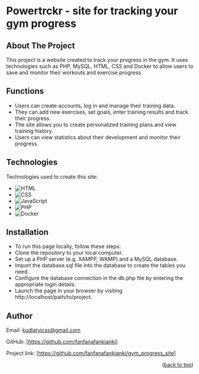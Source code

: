 # Powertrckr - site for tracking your gym progress
<a name="readme-top"></a>
<!-- ABOUT THE PROJECT -->
## About The Project

This project is a website created to track your progress in the gym. It uses technologies such as PHP, MySQL, HTML, CSS and Docker to allow users to save and monitor their workouts and exercise progress.

<!-- FUNCTIONS -->
## Functions

* Users can create accounts, log in and manage their training data.
* They can add new exercises, set goals, enter training results and track their progress.
* The site allows you to create personalized training plans and view training history.
* Users can view statistics about their development and monitor their progress.

<!-- TECHNOLOGIES -->
## Technologies

Technologies used to create this site:
* ![HTML](https://img.shields.io/badge/HTML-239120?style=for-the-badge&logo=html5&logoColor=white)
* ![CSS](https://img.shields.io/badge/CSS-1572B6?style=for-the-badge&logo=css3&logoColor=white)
* ![JavaScript](https://img.shields.io/badge/JavaScript-F7DF1E?style=for-the-badge&logo=javascript&logoColor=black)
* ![PHP](https://img.shields.io/badge/PHP-777BB4?style=for-the-badge&logo=php&logoColor=white)
* ![Docker](https://img.shields.io/badge/Docker-2496ED?style=for-the-badge&logo=docker&logoColor=white)

<!-- INSTALLATION -->
## Installation

* To run this page locally, follow these steps:
* Clone the repository to your local computer.
* Set up a PHP server (e.g. XAMPP, WAMP) and a MySQL database.
* Import the database.sql file into the database to create the tables you need.
* Configure the database connection in the db.php file by entering the appropriate login details.
* Launch the page in your browser by visiting http://localhost/path/to/project.

<!-- AUTHOR -->
## Author

Email: kudlatyicss@gmail.com

GitHub: [https://github.com/fanfanafankianki]

Project link: [https://github.com/fanfanafankianki/gym_progress_site]
<p align="right">(<a href="#readme-top">back to top</a>)</p>
